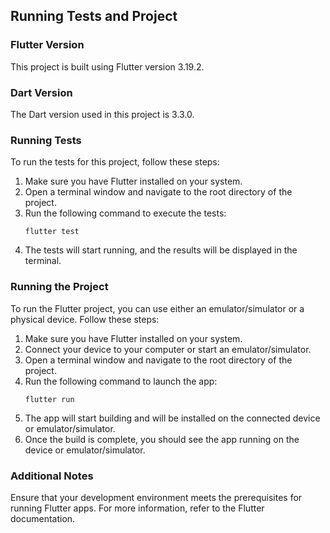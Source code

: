 ## Running Tests and Project

### Flutter Version
This project is built using Flutter version 3.19.2.

### Dart Version
The Dart version used in this project is 3.3.0.

### Running Tests
To run the tests for this project, follow these steps:

1. Make sure you have Flutter installed on your system.
2. Open a terminal window and navigate to the root directory of the project.
3. Run the following command to execute the tests:
   ```
   flutter test
   ```
4. The tests will start running, and the results will be displayed in the terminal.

### Running the Project
To run the Flutter project, you can use either an emulator/simulator or a physical device. Follow these steps:

1. Make sure you have Flutter installed on your system.
2. Connect your device to your computer or start an emulator/simulator.
3. Open a terminal window and navigate to the root directory of the project.
4. Run the following command to launch the app:
   ```
   flutter run
   ```
5. The app will start building and will be installed on the connected device or emulator/simulator.
6. Once the build is complete, you should see the app running on the device or emulator/simulator.

### Additional Notes
Ensure that your development environment meets the prerequisites for running Flutter apps. For more information, refer to the Flutter documentation.
